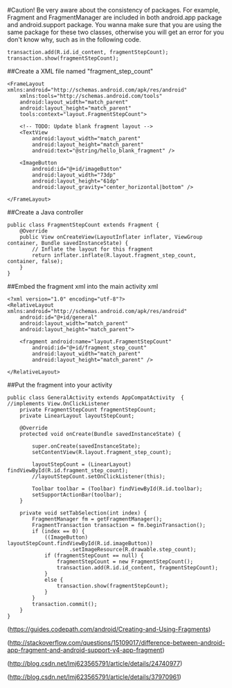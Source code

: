 #Caution!
Be very aware about the consistency of packages. For example, Fragment and FragmentManager are included in both android.app package and android.support package. You wanna make sure that you are using the same package for these two classes, otherwise you will get an error for you don't know why, such as in the following code.
```
transaction.add(R.id.id_content, fragmentStepCount);
transaction.show(fragmentStepCount);
```


##Create a XML file named "fragment_step_count" 
```
<FrameLayout xmlns:android="http://schemas.android.com/apk/res/android"
    xmlns:tools="http://schemas.android.com/tools"
    android:layout_width="match_parent"
    android:layout_height="match_parent"
    tools:context="layout.FragmentStepCount">

    <!-- TODO: Update blank fragment layout -->
    <TextView
        android:layout_width="match_parent"
        android:layout_height="match_parent"
        android:text="@string/hello_blank_fragment" />

    <ImageButton
        android:id="@+id/imageButton"
        android:layout_width="73dp"
        android:layout_height="61dp"
        android:layout_gravity="center_horizontal|bottom" />

</FrameLayout>
```

##Create a Java controller
```
public class FragmentStepCount extends Fragment {
    @Override
    public View onCreateView(LayoutInflater inflater, ViewGroup container, Bundle savedInstanceState) {
        // Inflate the layout for this fragment
        return inflater.inflate(R.layout.fragment_step_count, container, false);
    }
}
```

##Embed the fragment xml into the main activity xml
```
<?xml version="1.0" encoding="utf-8"?>
<RelativeLayout xmlns:android="http://schemas.android.com/apk/res/android"
    android:id="@+id/general"
    android:layout_width="match_parent"
    android:layout_height="match_parent">

    <fragment android:name="layout.FragmentStepCount"
        android:id="@+id/fragment_step_count"
        android:layout_width="match_parent"
        android:layout_height="match_parent" />

</RelativeLayout>
```

##Put the fragment into your activity
```
public class GeneralActivity extends AppCompatActivity  {
//implements View.OnClickListener
    private FragmentStepCount fragmentStepCount;
    private LinearLayout layoutStepCount;

    @Override
    protected void onCreate(Bundle savedInstanceState) {

        super.onCreate(savedInstanceState);
        setContentView(R.layout.fragment_step_count);

        layoutStepCount = (LinearLayout) findViewById(R.id.fragment_step_count);
        //layoutStepCount.setOnClickListener(this);

        Toolbar toolbar = (Toolbar) findViewById(R.id.toolbar);
        setSupportActionBar(toolbar);
    }

    private void setTabSelection(int index) {
        FragmentManager fm = getFragmentManager();
        FragmentTransaction transaction = fm.beginTransaction();
        if (index == 0) {
            ((ImageButton) layoutStepCount.findViewById(R.id.imageButton))
                    .setImageResource(R.drawable.step_count);
            if (fragmentStepCount == null) {
                fragmentStepCount = new FragmentStepCount();
                transaction.add(R.id.id_content, fragmentStepCount);
            }
            else {
                transaction.show(fragmentStepCount);
            }
        }
        transaction.commit();
    }
}
```

(https://guides.codepath.com/android/Creating-and-Using-Fragments)

(http://stackoverflow.com/questions/15109017/difference-between-android-app-fragment-and-android-support-v4-app-fragment)

(http://blog.csdn.net/lmj623565791/article/details/24740977)

(http://blog.csdn.net/lmj623565791/article/details/37970961)
